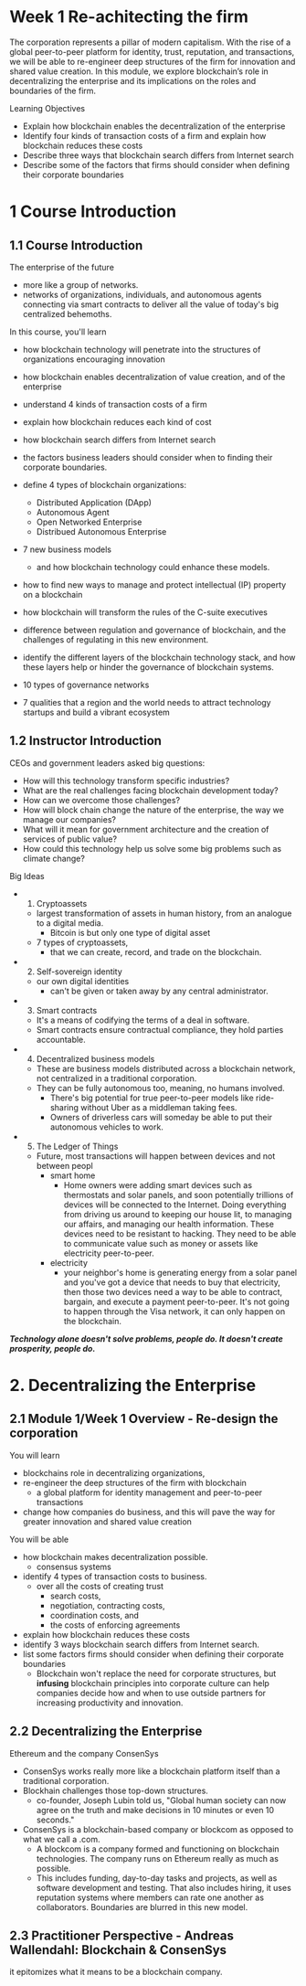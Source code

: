 
# Week 1 Re-achitecting the firm

The corporation represents a pillar of modern capitalism. With the rise of a global peer-to-peer platform for identity, trust, reputation, and transactions, we will be able to re-engineer deep structures of the firm for innovation and shared value creation. In this module, we explore blockchain’s role in decentralizing the enterprise and its implications on the roles and boundaries of the firm.

Learning Objectives
- Explain how blockchain enables the decentralization of the enterprise
- Identify four kinds of transaction costs of a firm and explain how blockchain reduces these costs
- Describe three ways that blockchain search differs from Internet search
- Describe some of the factors that firms should consider when defining their corporate boundaries

# 1 Course Introduction

## 1.1 Course Introduction

The enterprise of the future 
- more like a group of networks.  
- networks of organizations, individuals, and autonomous agents connecting via smart contracts to deliver all the value of today's big centralized behemoths.

In this course, you'll learn 
- how blockchain technology will penetrate into the structures of organizations encouraging innovation
- how blockchain enables decentralization of value creation, and of the enterprise
- understand 4 kinds of transaction costs of a firm
- explain how blockchain reduces each kind of cost
- how blockchain search differs from Internet search
- the factors business leaders should consider when to finding their corporate boundaries.

- define 4 types of blockchain organizations:
  - Distributed Application (DApp)
  - Autonomous Agent
  - Open Networked Enterprise
  - Distribued Autonomous Enterprise 


- 7 new business models
  - and how blockchain technology could enhance these models.
- how to find new ways to manage and protect intellectual (IP) property on a blockchain
- how blockchain will transform the rules of the C-suite executives
- difference between regulation and governance of blockchain, and the challenges of regulating in this new environment.
- identify the different layers of the blockchain technology stack, and how these layers help or hinder the governance of blockchain systems.
- 10 types of governance networks
- 7 qualities that a region and the world needs to attract technology startups and build a vibrant ecosystem

## 1.2 Instructor Introduction

CEOs  and government leaders  asked big questions:
- How will this technology transform specific industries? 
- What are the real challenges facing blockchain development today? 
- How can we overcome those challenges? 
- How will block chain change the nature of the enterprise, the way we manage our companies? 
- What will it mean for government architecture and the creation of services of public value? 
- How could this technology help us solve some big problems such as climate change? 

Big Ideas
- 1. Cryptoassets
  -  largest transformation of assets in human history, from an analogue to a digital media. 
     -  Bitcoin is but only one type of digital asset
  - 7 types of cryptoassets,  
    - that we can create, record, and trade on the blockchain.
- 2. Self-sovereign identity
  - our own digital identities
    - can't be given or taken away by any central administrator.
- 3. Smart contracts
  -  It's a means of codifying the terms of a deal in software.
  -  Smart contracts ensure contractual compliance, they hold parties accountable.
- 4. Decentralized business models
  - These are business models distributed across a blockchain network, not centralized in a traditional corporation. 
  - They can be fully autonomous too, meaning, no humans involved. 
    - There's big potential for true peer-to-peer models like ride-sharing without Uber as a middleman taking fees. 
    - Owners of driverless cars will someday be able to put their autonomous vehicles to work. 
- 5. The Ledger of Things
  - Future, most transactions will happen between devices and not between peopl
    - smart home
      - Home owners were adding smart devices such as thermostats and solar panels, and soon potentially trillions of devices will be connected to the Internet. Doing everything from driving us around to keeping our house lit, to managing our affairs, and managing our health information. These devices need to be resistant to hacking. They need to be able to communicate value such as money or assets like electricity peer-to-peer.
    - electricity
      - your neighbor's home is generating energy from a solar panel and you've got a device that needs to buy that electricity, then those two devices need a way to be able to contract, bargain, and execute a payment peer-to-peer. It's not going to happen through the Visa network, it can only happen on the blockchain.

***Technology alone doesn't solve problems, people do. It doesn't create prosperity, people do.***

# 2. Decentralizing the Enterprise

## 2.1 Module 1/Week 1 Overview - Re-design the corporation

You will learn
- blockchains role in decentralizing organizations,
- re-engineer the deep structures of the firm with blockchain
  - a global platform for identity management and peer-to-peer transactions
- change how companies do business, and this will pave the way for greater innovation and shared value creation

You will be able
- how blockchain makes decentralization possible. 
  - consensus systems
- identify 4 types of transaction costs to business.
  - over all the costs of creating trust
    - search costs, 
    - negotiation, contracting costs, 
    - coordination costs, and 
    - the costs of enforcing agreements
- explain how blockchain reduces these costs
- identify 3 ways blockchain search differs from Internet search.
- list some factors firms should consider when defining their corporate boundaries
  - Blockchain won't replace the need for corporate structures, but **infusing** blockchain principles into corporate culture can help companies decide how and when to use outside partners for increasing productivity and innovation.

## 2.2 Decentralizing the Enterprise

Ethereum and the company ConsenSys 
- ConsenSys works really more like a blockchain platform itself than a traditional corporation. 
- Blockhain challenges those top-down structures. 
  - co-founder, Joseph Lubin told us, "Global human society can now agree on the truth and make decisions in 10 minutes or even 10 seconds."
- ConsenSys is a blockchain-based company or blockcom as opposed to what we call a .com. 
  - A blockcom is a company formed and functioning on blockchain technologies. The company runs on Ethereum really as much as possible.
  - This includes funding, day-to-day tasks and projects, as well as software development and testing. That also includes hiring, it uses reputation systems where members can rate one another as collaborators. Boundaries are blurred in this new model. 

## 2.3 Practitioner Perspective - Andreas Wallendahl: Blockchain & ConsenSys

it epitomizes what it means to be a blockchain company.